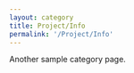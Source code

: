```yaml
---
layout: category
title: Project/Info
permalink: '/Project/Info'
---
```


Another sample category page.
